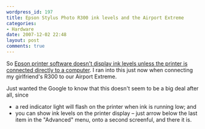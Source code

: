 ```yaml
---
wordpress_id: 197
title: Epson Stylus Photo R300 ink levels and the Airport Extreme
categories:
- Hardware
date: 2007-12-02 22:48
layout: post
comments: true
---
```

So <a href="http://www.google.com/search?q=airport%20epson%20%22ink%20levels%22">Epson printer software doesn't display ink levels unless the printer is connected directly to a computer</a>. I ran into this just now when connecting my girlfriend's R300 to our Airport Extreme.

Just wanted the Google to know that this doesn't seem to be a big deal after all, since
<ul>
<li>a red indicator light will flash on the printer when ink is running low; and</li>
<li>you can show ink levels on the printer display – just arrow below the last item in the "Advanced" menu, onto a second screenful, and there it is.</li>
</ul>
